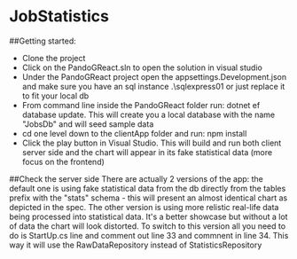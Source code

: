 # JobStatistics


##Getting started:

* Clone the project
* Click on the PandoGReact.sln to open the solution in visual studio
* Under the PandoGReact project open the appsettings.Development.json and make sure you have an sql instance .\\sqlexpress01 or just replace it to fit your local db
* From command line inside the PandoGReact folder run: dotnet ef database update. This will create you a local database with the name "JobsDb" and will seed sample data
* cd one level down to the clientApp folder and run: npm install
* Click the play button in Visual Studio. This will build and run both client server side and the chart will appear in its fake statistical data (more focus on the frontend)

##Check the server side 
There are actually 2 versions of the app: the default one is using fake statistical data from the db directly from the tables prefix with the "stats" schema - this will present
an almost identical chart as depicted in the spec.
The other version is using more relistic real-life data being processed into statistical data. It's a better showcase but without a lot of data the chart will look distorted.
To switch to this version all you need to do is StartUp.cs line and comment out line 33 and commnent in line 34. This way it will use the RawDataRepository instead 
of StatisticsRepository



  
